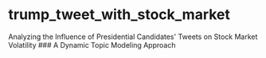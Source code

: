 # trump_tweet_with_stock_market
Analyzing the Influence of Presidential Candidates' Tweets on Stock Market Volatility   ### A Dynamic Topic Modeling Approach

